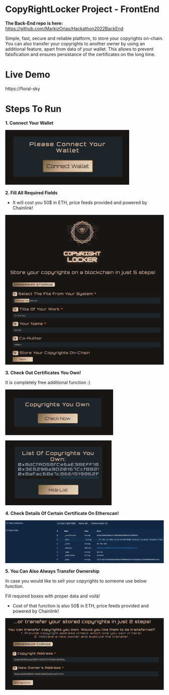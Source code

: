 
# CopyRightLocker Project - FrontEnd

**The Back-End repo is here:** https://github.com/MarkizOrias/Hackathon2022BackEnd

Simple, fast, secure and reliable platform, to store your copyrights on-chain. You can also transfer your copyrights to another owner by using an additional feature, apart from data of your wallet. This allows to prevent falsification and ensures persistance of the certificates on the long time.

# Live Demo

https://floral-sky

# Steps To Run

**1. Connect Your Wallet**

![Alt text](/readme_images/Connect.PNG?raw=true "Connect")

**2. Fill All Required Fields**

* It will cost you 50$ in ETH, price feeds provided and powered by Chainlink!

![Alt text](/readme_images/Fill.PNG?raw=true "Fill")

**3. Check Out Certificates You Own!**

It is completely free additional function :)

![Alt text](/readme_images/Copy.PNG?raw=true "Copy")

![Alt text](/readme_images/List.PNG?raw=true "List")

**4. Check Details Of Certain Certificate On Etherscan!**

![Alt text](/readme_images/Ether.PNG?raw=true "Ether")

**5. You Can Also Always Transfer Ownership**

In case you would like to sell your copyrights to someone use below function.

Fill required boxes with proper data and voilà!

* Cost of that function is also 50$ in ETH, price feeds provided and powered by Chainlink!

![Alt text](/readme_images/Transfer.PNG?raw=true "Transfer")
